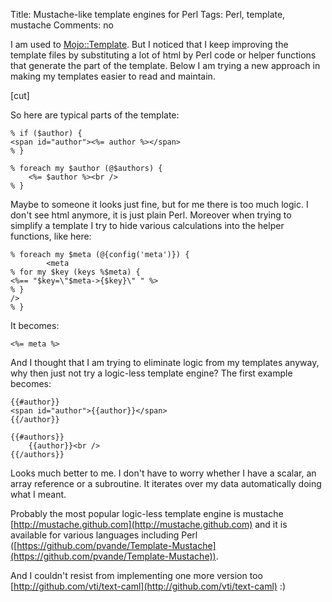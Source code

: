 Title: Mustache-like template engines for Perl
Tags: Perl, template, mustache
Comments: no

I am used to [Mojo::Template](https://metacpan.org/pod/Mojo::Template). But I noticed that I keep improving the template
files by substituting a lot of html by Perl code or helper functions that
generate the part of the template. Below I am trying a new approach in making my
templates easier to read and maintain.

[cut]

So here are typical parts of the template:

    % if ($author) {
    <span id="author"><%= author %></span>
    % }

    % foreach my $author (@$authors) {
        <%= $author %><br />
    % }

Maybe to someone it looks just fine, but for me there is too much logic. I don't
see html anymore, it is just plain Perl. Moreover when trying to simplify a
template I try to hide various calculations into the helper functions, like
here:

    % foreach my $meta (@{config('meta')}) {
            <meta
    % for my $key (keys %$meta) {
    <%== "$key=\"$meta->{$key}\" " %>
    % }
    />
    % }

It becomes:

    <%= meta %>

And I thought that I am trying to eliminate logic from my templates anyway, why
then just not try a logic-less template engine? The first example becomes:

    {{#author}}
    <span id="author">{{author}}</span>
    {{/author}}

    {{#authors}}
        {{author}}<br />
    {{/authors}}

Looks much better to me. I don't have to worry whether I have a scalar, an array
reference or a subroutine. It iterates over my data automatically doing what I
meant.

Probably the most popular logic-less template engine is
mustache [http://mustache.github.com](http://mustache.github.com) and it is available for various languages
including Perl ([https://github.com/pvande/Template-Mustache](https://github.com/pvande/Template-Mustache)).

And I couldn't resist from implementing one more version too
[http://github.com/vti/text-caml](http://github.com/vti/text-caml) :)
